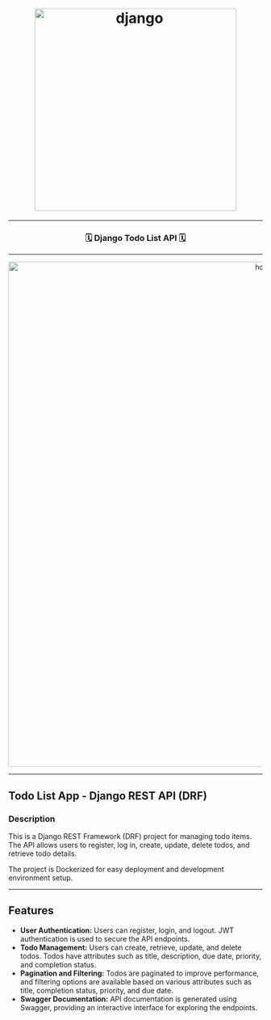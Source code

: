 <h1 align="center">
  <img
    width="400"
    alt="django"
    src="https://live.staticflickr.com/65535/53658854827_c1c359e276_z.jpg">
</h1>

---

<h3 align="center">
  <strong>
🗓 Django Todo List API 🗓

  </strong>
</h3>

---

<p align="center">
  <img 
    width="1000"
    alt="home"
    src="https://live.staticflickr.com/65535/53658852452_9cdf4a53c8_b.jpg"/>
</p>

---

## Todo List App - Django REST API (DRF)
### Description

This is a Django REST Framework (DRF) project for managing todo items. The API allows users to register, log in, create, update, delete todos, and retrieve todo details.

The project is Dockerized for easy deployment and development environment setup.

---

## Features

- **User Authentication:** Users can register, login, and logout. JWT authentication is used to secure the API endpoints.
- **Todo Management:** Users can create, retrieve, update, and delete todos. Todos have attributes such as title, description, due date, priority, and completion status.
- **Pagination and Filtering:** Todos are paginated to improve performance, and filtering options are available based on various attributes such as title, completion status, priority, and due date.
- **Swagger Documentation:** API documentation is generated using Swagger, providing an interactive interface for exploring the endpoints.
